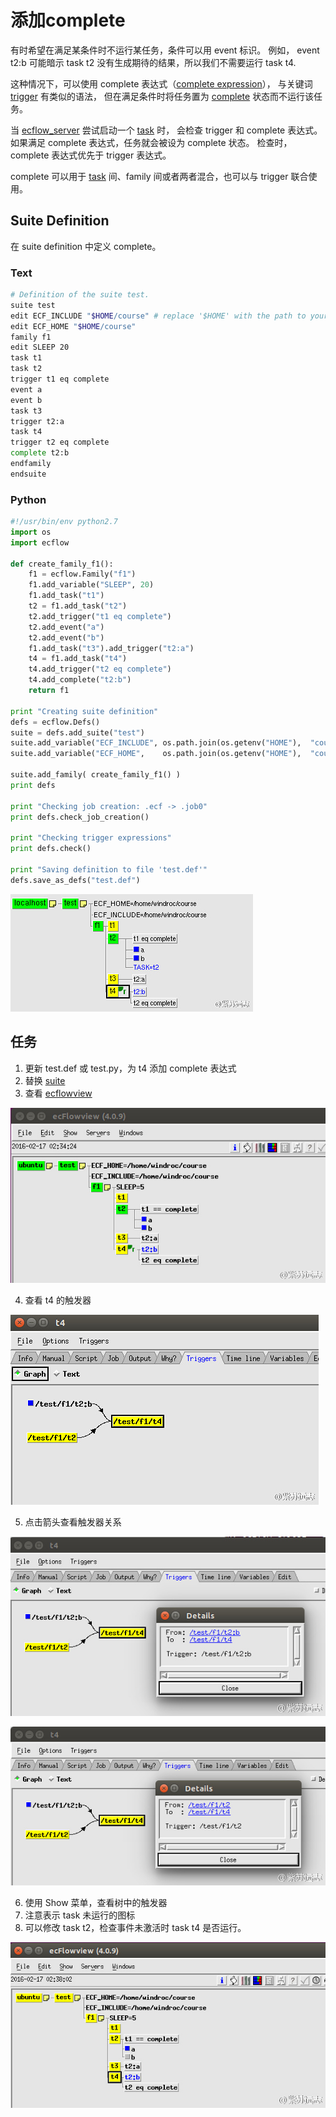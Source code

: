 # 添加complete

有时希望在满足某条件时不运行某任务，条件可以用 event 标识。
例如， event t2:b 可能暗示 task t2 没有生成期待的结果，所以我们不需要运行 task t4.

这种情况下，可以使用 complete 表达式（[complete expression](https://software.ecmwf.int/wiki/display/ECFLOW/Glossary#term-complete-expression)），
与关键词 [trigger](https://software.ecmwf.int/wiki/display/ECFLOW/Glossary#term-trigger) 有类似的语法，
但在满足条件时将任务置为 [complete](https://software.ecmwf.int/wiki/display/ECFLOW/Glossary#term-complete) 状态而不运行该任务。

当 [ecflow_server](https://software.ecmwf.int/wiki/display/ECFLOW/Glossary#term-ecflow-server) 尝试启动一个 [task](https://software.ecmwf.int/wiki/display/ECFLOW/Glossary#term-task) 时，
会检查 trigger 和 complete 表达式。如果满足 complete 表达式，任务就会被设为 complete 状态。
检查时，complete 表达式优先于 trigger 表达式。

complete 可以用于 [task](https://software.ecmwf.int/wiki/display/ECFLOW/Glossary#term-task) 间、family 间或者两者混合，也可以与 trigger 联合使用。

## Suite Definition

在 suite definition 中定义 complete。

### Text

```bash
# Definition of the suite test.
suite test
edit ECF_INCLUDE "$HOME/course" # replace '$HOME' with the path to your home directory
edit ECF_HOME "$HOME/course"
family f1
edit SLEEP 20
task t1
task t2
trigger t1 eq complete
event a
event b
task t3
trigger t2:a
task t4
trigger t2 eq complete
complete t2:b
endfamily
endsuite
```

### Python

```python
#!/usr/bin/env python2.7
import os
import ecflow 

def create_family_f1():
    f1 = ecflow.Family("f1")
    f1.add_variable("SLEEP", 20)
    f1.add_task("t1")
    t2 = f1.add_task("t2")  
    t2.add_trigger("t1 eq complete") 
    t2.add_event("a")
    t2.add_event("b")
    f1.add_task("t3").add_trigger("t2:a")  
    t4 = f1.add_task("t4")
    t4.add_trigger("t2 eq complete")  
    t4.add_complete("t2:b")  
    return f1
      
print "Creating suite definition"   
defs = ecflow.Defs()
suite = defs.add_suite("test")
suite.add_variable("ECF_INCLUDE", os.path.join(os.getenv("HOME"),  "course"))
suite.add_variable("ECF_HOME",    os.path.join(os.getenv("HOME"),  "course"))

suite.add_family( create_family_f1() )
print defs

print "Checking job creation: .ecf -> .job0"   
print defs.check_job_creation()

print "Checking trigger expressions"
print defs.check()

print "Saving definition to file 'test.def'"
defs.save_as_defs("test.def")
```
![](./asset/task-after-complete.jpg)

## 任务


1. 更新 test.def 或 test.py，为 t4 添加 complete 表达式
2. 替换 [suite](https://software.ecmwf.int/wiki/display/ECFLOW/Glossary#term-suite)
3. 查看 [ecflowview](https://software.ecmwf.int/wiki/display/ECFLOW/Glossary#term-ecflowview)

![](./asset/ecflowview-after-complete-added.jpg)

4. 查看 t4 的触发器

![](./asset/add-complete-t4-trigger.jpg)

5. 点击箭头查看触发器关系

![](./asset/add-complete-t4-detail-1.jpg)

![](./asset/add-complete-t4-detail-2.jpg)

6. 使用 Show 菜单，查看树中的触发器
7. 注意表示 task 未运行的图标
8. 可以修改 task t2，检查事件未激活时 task t4 是否运行。

![](./asset/add-complete-check-t4.jpg)
